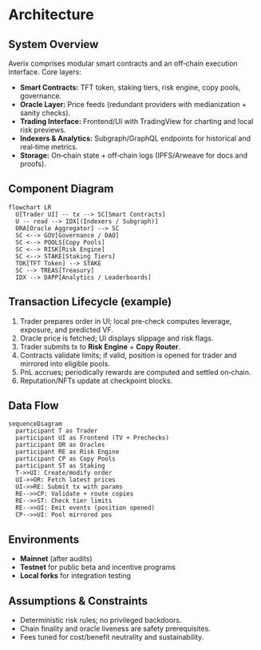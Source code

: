 # Architecture

## System Overview
Averix comprises modular smart contracts and an off‑chain execution interface. Core layers:
- **Smart Contracts:** TFT token, staking tiers, risk engine, copy pools, governance.
- **Oracle Layer:** Price feeds (redundant providers with medianization + sanity checks).
- **Trading Interface:** Frontend/UI with TradingView for charting and local risk previews.
- **Indexers & Analytics:** Subgraph/GraphQL endpoints for historical and real‑time metrics.
- **Storage:** On‑chain state + off‑chain logs (IPFS/Arweave for docs and proofs).

## Component Diagram
```mermaid
flowchart LR
  U[Trader UI] -- tx --> SC[Smart Contracts]
  U -- read --> IDX[(Indexers / Subgraph)]
  ORA[Oracle Aggregator] --> SC
  SC <--> GOV[Governance / DAO]
  SC <--> POOLS[Copy Pools]
  SC <--> RISK[Risk Engine]
  SC <--> STAKE[Staking Tiers]
  TOK[TFT Token] --> STAKE
  SC --> TREAS[Treasury]
  IDX --> DAPP[Analytics / Leaderboards]
```

## Transaction Lifecycle (example)
1. Trader prepares order in UI; local pre‑check computes leverage, exposure, and predicted VF.  
2. Oracle price is fetched; UI displays slippage and risk flags.  
3. Trader submits tx to **Risk Engine** + **Copy Router**.  
4. Contracts validate limits; if valid, position is opened for trader and mirrored into eligible pools.  
5. PnL accrues; periodically rewards are computed and settled on‑chain.  
6. Reputation/NFTs update at checkpoint blocks.

## Data Flow
```mermaid
sequenceDiagram
  participant T as Trader
  participant UI as Frontend (TV + Prechecks)
  participant OR as Oracles
  participant RE as Risk Engine
  participant CP as Copy Pools
  participant ST as Staking
  T->>UI: Create/modify order
  UI->>OR: Fetch latest prices
  UI->>RE: Submit tx with params
  RE-->>CP: Validate + route copies
  RE-->>ST: Check tier limits
  RE-->>UI: Emit events (position opened)
  CP-->>UI: Pool mirrored pos
```

## Environments
- **Mainnet** (after audits)  
- **Testnet** for public beta and incentive programs  
- **Local forks** for integration testing

## Assumptions & Constraints
- Deterministic risk rules; no privileged backdoors.  
- Chain finality and oracle liveness are safety prerequisites.  
- Fees tuned for cost/benefit neutrality and sustainability.
